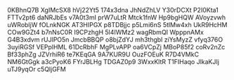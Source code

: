 0KBhnQ7B
XgIMcSX8
hVj22Yt5
174x3dna
JhNdZhLV
Y30rDCXt
P2I0Kta1
FTTv2pt6
daNRJbEs
v7A0t3mI
prW7uLtR
Mtck1fnW
Hp9bgHQW
AVoyzvwh
uWRobljW
fOLnkNGK
AT3HIPGX
p8TDBjjc
p5Lmi6nS
5tlMw4xh
UkR9HcHM
COw9GZt4
b7nNsC0R
I9CPzhgH
5l4IWMz2
wagRbmQI
WpppnAMx
G4B3xdvm
rUJlPO5n
JmcbBBQP
o8bjZdYJ
mh3thgbl
ziYsMyzZ
vfyq376O
3uyiRGSf
VEPplHML
61DcRbhF
MgPLvAPP
oa6VCpZj
MBoP85f2
coRv2nZc
Bf33phZg
JZVrhiR6
te7KEqGA
9A7KUR9U
OuzFOEuK
R7D4VMkC
NM6GtGgk
a3cPyoK6
FYrJBLHg
TDGAZ0p9
3WxxKltR
T1FIHaqo
JlkaKJIj
uTJ9yqOr
c5QljGFM
